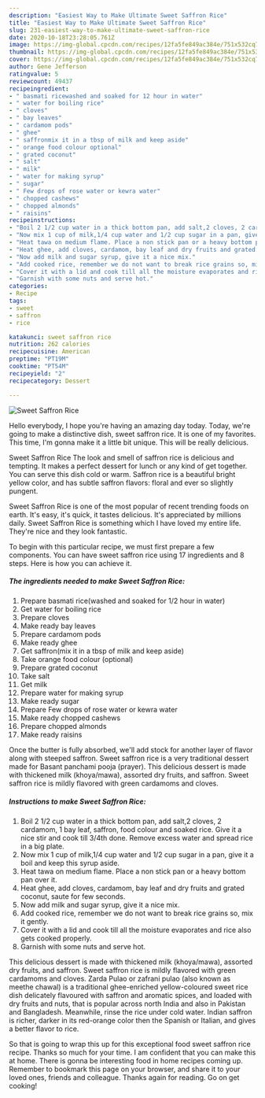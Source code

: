 ```yaml
---
description: "Easiest Way to Make Ultimate Sweet Saffron Rice"
title: "Easiest Way to Make Ultimate Sweet Saffron Rice"
slug: 231-easiest-way-to-make-ultimate-sweet-saffron-rice
date: 2020-10-18T23:28:05.761Z
image: https://img-global.cpcdn.com/recipes/12fa5fe849ac384e/751x532cq70/sweet-saffron-rice-recipe-main-photo.jpg
thumbnail: https://img-global.cpcdn.com/recipes/12fa5fe849ac384e/751x532cq70/sweet-saffron-rice-recipe-main-photo.jpg
cover: https://img-global.cpcdn.com/recipes/12fa5fe849ac384e/751x532cq70/sweet-saffron-rice-recipe-main-photo.jpg
author: Gene Jefferson
ratingvalue: 5
reviewcount: 49437
recipeingredient:
- " basmati ricewashed and soaked for 12 hour in water"
- " water for boiling rice"
- " cloves"
- " bay leaves"
- " cardamom pods"
- " ghee"
- " saffronmix it in a tbsp of milk and keep aside"
- " orange food colour optional"
- " grated coconut"
- " salt"
- " milk"
- " water for making syrup"
- " sugar"
- " Few drops of rose water or kewra water"
- " chopped cashews"
- " chopped almonds"
- " raisins"
recipeinstructions:
- "Boil 2 1/2 cup water in a thick bottom pan, add salt,2 cloves, 2 cardamom, 1 bay leaf, saffron, food colour and soaked rice. Give it a nice stir and cook till 3/4th done. Remove excess water and spread rice in a big plate."
- "Now mix 1 cup of milk,1/4 cup water and 1/2 cup sugar in a pan, give it a boil and keep this syrup aside."
- "Heat tawa on medium flame. Place a non stick pan or a heavy bottom pan over it."
- "Heat ghee, add cloves, cardamom, bay leaf and dry fruits and grated coconut, saute for few seconds."
- "Now add milk and sugar syrup, give it a nice mix."
- "Add cooked rice, remember we do not want to break rice grains so, mix it gently."
- "Cover it with a lid and cook till all the moisture evaporates and rice also gets cooked properly."
- "Garnish with some nuts and serve hot."
categories:
- Recipe
tags:
- sweet
- saffron
- rice

katakunci: sweet saffron rice 
nutrition: 262 calories
recipecuisine: American
preptime: "PT19M"
cooktime: "PT54M"
recipeyield: "2"
recipecategory: Dessert

---
```



![Sweet Saffron Rice](https://img-global.cpcdn.com/recipes/12fa5fe849ac384e/751x532cq70/sweet-saffron-rice-recipe-main-photo.jpg)

Hello everybody, I hope you're having an amazing day today. Today, we're going to make a distinctive dish, sweet saffron rice. It is one of my favorites. This time, I'm gonna make it a little bit unique. This will be really delicious.

Sweet Saffron Rice The look and smell of saffron rice is delicious and tempting. It makes a perfect dessert for lunch or any kind of get together. You can serve this dish cold or warm. Saffron rice is a beautiful bright yellow color, and has subtle saffron flavors: floral and ever so slightly pungent.

Sweet Saffron Rice is one of the most popular of recent trending foods on earth. It's easy, it's quick, it tastes delicious. It's appreciated by millions daily. Sweet Saffron Rice is something which I have loved my entire life. They're nice and they look fantastic.


To begin with this particular recipe, we must first prepare a few components. You can have sweet saffron rice using 17 ingredients and 8 steps. Here is how you can achieve it.

<!--inarticleads1-->

##### The ingredients needed to make Sweet Saffron Rice:

1. Prepare  basmati rice(washed and soaked for 1/2 hour in water)
1. Get  water for boiling rice
1. Prepare  cloves
1. Make ready  bay leaves
1. Prepare  cardamom pods
1. Make ready  ghee
1. Get  saffron(mix it in a tbsp of milk and keep aside)
1. Take  orange food colour (optional)
1. Prepare  grated coconut
1. Take  salt
1. Get  milk
1. Prepare  water for making syrup
1. Make ready  sugar
1. Prepare  Few drops of rose water or kewra water
1. Make ready  chopped cashews
1. Prepare  chopped almonds
1. Make ready  raisins


Once the butter is fully absorbed, we&#39;ll add stock for another layer of flavor along with steeped saffron. Sweet saffron rice is a very traditional dessert made for Basant panchami pooja (prayer). This delicious dessert is made with thickened milk (khoya/mawa), assorted dry fruits, and saffron. Sweet saffron rice is mildly flavored with green cardamoms and cloves. 

<!--inarticleads2-->

##### Instructions to make Sweet Saffron Rice:

1. Boil 2 1/2 cup water in a thick bottom pan, add salt,2 cloves, 2 cardamom, 1 bay leaf, saffron, food colour and soaked rice. Give it a nice stir and cook till 3/4th done. Remove excess water and spread rice in a big plate.
1. Now mix 1 cup of milk,1/4 cup water and 1/2 cup sugar in a pan, give it a boil and keep this syrup aside.
1. Heat tawa on medium flame. Place a non stick pan or a heavy bottom pan over it.
1. Heat ghee, add cloves, cardamom, bay leaf and dry fruits and grated coconut, saute for few seconds.
1. Now add milk and sugar syrup, give it a nice mix.
1. Add cooked rice, remember we do not want to break rice grains so, mix it gently.
1. Cover it with a lid and cook till all the moisture evaporates and rice also gets cooked properly.
1. Garnish with some nuts and serve hot.


This delicious dessert is made with thickened milk (khoya/mawa), assorted dry fruits, and saffron. Sweet saffron rice is mildly flavored with green cardamoms and cloves. Zarda Pulao or zafrani pulao (also known as meethe chawal) is a traditional ghee-enriched yellow-coloured sweet rice dish delicately flavoured with saffron and aromatic spices, and loaded with dry fruits and nuts, that is popular across north India and also in Pakistan and Bangladesh. Meanwhile, rinse the rice under cold water. Indian saffron is richer, darker in its red-orange color then the Spanish or Italian, and gives a better flavor to rice. 

So that is going to wrap this up for this exceptional food sweet saffron rice recipe. Thanks so much for your time. I am confident that you can make this at home. There is gonna be interesting food in home recipes coming up. Remember to bookmark this page on your browser, and share it to your loved ones, friends and colleague. Thanks again for reading. Go on get cooking!
